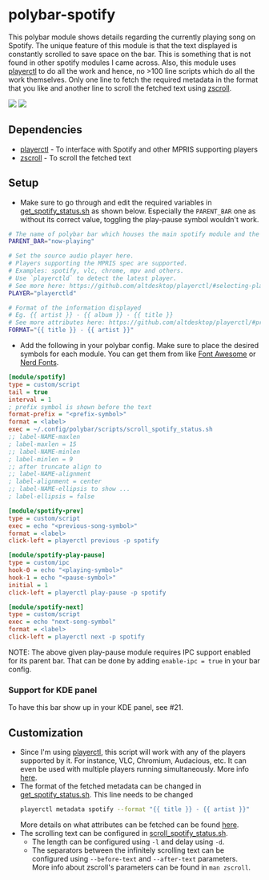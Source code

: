 # polybar-spotify

This polybar module shows details regarding the currently playing song on Spotify. The unique feature of this module is that the text displayed is constantly scrolled to save space on the bar. This is something that is not found in other spotify modules I came across. Also, this module uses [playerctl](https://github.com/altdesktop/playerctl) to do all the work and hence, no >100 line scripts which do all the work themselves. Only one line to fetch the required metadata in the format that you like and another line to scroll the fetched text using [zscroll](https://github.com/noctuid/zscroll).

![](screenshots/demo_mini.gif)
![](screenshots/demo.gif)

## Dependencies

- [playerctl](https://github.com/altdesktop/playerctl#installing) - To interface with Spotify and other MPRIS supporting players
- [zscroll](https://github.com/noctuid/zscroll#installation) - To scroll the fetched text

## Setup

- Make sure to go through and edit the required variables in [get_spotify_status.sh](get_spotify_status.sh) as shown below. Especially the `PARENT_BAR` one as without its correct value, toggling the play-pause symbol wouldn't work.
```sh
# The name of polybar bar which houses the main spotify module and the control modules.
PARENT_BAR="now-playing"

# Set the source audio player here.
# Players supporting the MPRIS spec are supported.
# Examples: spotify, vlc, chrome, mpv and others.
# Use `playerctld` to detect the latest player.
# See more here: https://github.com/altdesktop/playerctl/#selecting-players-to-control
PLAYER="playerctld"

# Format of the information displayed
# Eg. {{ artist }} - {{ album }} - {{ title }}
# See more attributes here: https://github.com/altdesktop/playerctl/#printing-properties-and-metadata
FORMAT="{{ title }} - {{ artist }}"
```
- Add the following in your polybar config.
Make sure to place the desired symbols for each module. You can get them from like [Font Awesome](https://fontawesome.com/cheatsheet) or [Nerd Fonts](https://www.nerdfonts.com/cheat-sheet).
```ini
[module/spotify]
type = custom/script
tail = true
interval = 1
; prefix symbol is shown before the text
format-prefix = "<prefix-symbol>"
format = <label>
exec = ~/.config/polybar/scripts/scroll_spotify_status.sh
;; label-NAME-maxlen
; label-maxlen = 15
;; label-NAME-minlen
; label-minlen = 9
;; after truncate align to
;; label-NAME-alignment
; label-alignment = center
;; label-NAME-ellipsis to show ...
; label-ellipsis = false

[module/spotify-prev]
type = custom/script
exec = echo "<previous-song-symbol>"
format = <label>
click-left = playerctl previous -p spotify

[module/spotify-play-pause]
type = custom/ipc
hook-0 = echo "<playing-symbol>"
hook-1 = echo "<pause-symbol>"
initial = 1
click-left = playerctl play-pause -p spotify

[module/spotify-next]
type = custom/script
exec = echo "next-song-symbol"
format = <label>
click-left = playerctl next -p spotify
```

NOTE: The above given play-pause module requires IPC support enabled for its parent bar. That can be done by adding `enable-ipc = true` in your bar config.

### Support for KDE panel

To have this bar show up in your KDE panel, see #21.

## Customization

- Since I'm using [playerctl](https://github.com/altdesktop/playerctl), this script will work with any of the players supported by it. For instance, VLC, Chromium, Audacious, etc. It can even be used with multiple players running simultaneously. More info [here](https://github.com/altdesktop/playerctl#selecting-players-to-control).
- The format of the fetched metadata can be changed in [get_spotify_status.sh](get_spotify_status.sh). This line needs to be changed
  ```sh
  playerctl metadata spotify --format "{{ title }} - {{ artist }}"
  ```
  More details on what attributes can be fetched can be found [here](https://github.com/altdesktop/playerctl/#printing-properties-and-metadata).
- The scrolling text can be configured in [scroll_spotify_status.sh](scroll_spotify_status.sh). 
  - The length can be configured using `-l` and delay using `-d`.
  - The separators between the infinitely scrolling text can be configured using `--before-text` and `--after-text` parameters.  
  More info about zscroll's parameters can be found in `man zscroll`.    
